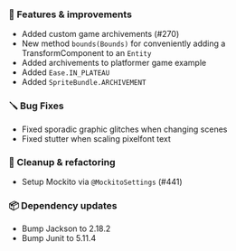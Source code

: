### 🚀 Features & improvements

- Added custom game archivements (#270)
- New method `bounds(Bounds)` for conveniently adding a TransformComponent to an `Entity`
- Added archivements to platformer game example
- Added `Ease.IN_PLATEAU`
- Added `SpriteBundle.ARCHIVEMENT`

### 🪛 Bug Fixes

- Fixed sporadic graphic glitches when changing scenes
- Fixed stutter when scaling pixelfont text

### 🧽 Cleanup & refactoring

- Setup Mockito via `@MockitoSettings` (#441)

### 📦 Dependency updates

- Bump Jackson to 2.18.2
- Bump Junit to 5.11.4